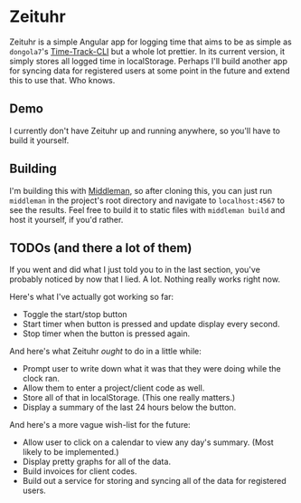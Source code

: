 Zeituhr
=======

Zeituhr is a simple Angular app for logging time that aims to be as simple as 
`dongola7`'s [Time-Track-CLI](https://github.com/dongola7/Time-Track-CLI/) but 
a whole lot prettier. In its current version, it simply stores all logged time 
in localStorage. Perhaps I'll build another app for syncing data for registered 
users at some point in the future and extend this to use that. Who knows.

## Demo

I currently don't have Zeituhr up and running anywhere, so you'll have to build 
it yourself.

## Building

I'm building this with [Middleman](http://middlemanapp.com), so after cloning 
this, you can just run `middleman` in the project's root directory and navigate 
to `localhost:4567` to see the results. Feel free to build it to static files 
with `middleman build` and host it yourself, if you'd rather.

## TODOs (and there a lot of them)

If you went and did what I just told you to in the last section, you've probably 
noticed by now that I lied. A lot. Nothing really works right now.

Here's what I've actually got working so far:

- Toggle the start/stop button
- Start timer when button is pressed and update display every second.
- Stop timer when the button is pressed again.

And here's what Zeituhr *ought* to do in a little while:

- Prompt user to write down what it was that they were doing while the clock 
  ran.
- Allow them to enter a project/client code as well.
- Store all of that in localStorage. (This one really matters.)
- Display a summary of the last 24 hours below the button.

And here's a more vague wish-list for the future:

- Allow user to click on a calendar to view any day's summary. (Most likely 
  to be implemented.)
- Display pretty graphs for all of the data.
- Build invoices for client codes.
- Build out a service for storing and syncing all of the data for registered 
  users.
